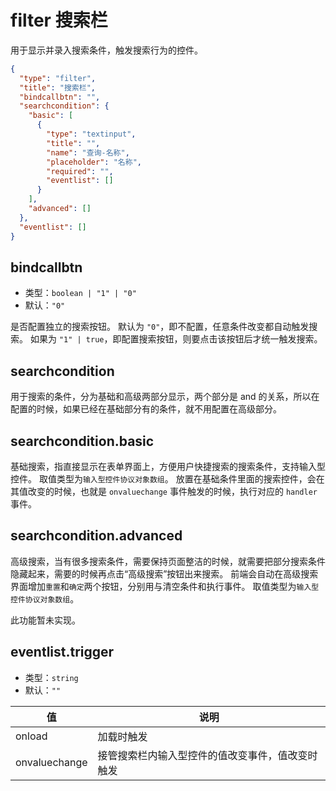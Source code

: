 # filter 搜索栏
用于显示并录入搜索条件，触发搜索行为的控件。


```json
{
  "type": "filter",
  "title": "搜索栏",
  "bindcallbtn": "",
  "searchcondition": {
    "basic": [
      {
        "type": "textinput",
        "title": "",
        "name": "查询-名称",
        "placeholder": "名称",
        "required": "",
        "eventlist": []
      }
    ],
    "advanced": []
  },
  "eventlist": []
}
```

## bindcallbtn
+ 类型：`boolean | "1" | "0"`
+ 默认：`"0"`

是否配置独立的搜索按钮。
默认为 `"0"`，即不配置，任意条件改变都自动触发搜索。
如果为 `"1" | true`，即配置搜索按钮，则要点击该按钮后才统一触发搜索。

## searchcondition
用于搜索的条件，分为基础和高级两部分显示，两个部分是 and 的关系，所以在配置的时候，如果已经在基础部分有的条件，就不用配置在高级部分。

## searchcondition.basic
基础搜索，指直接显示在表单界面上，方便用户快捷搜索的搜索条件，支持输入型控件。
取值类型为`输入型控件协议对象数组`。
放置在基础条件里面的搜索控件，会在其值改变的时候，也就是 `onvaluechange` 事件触发的时候，执行对应的 `handler` 事件。

## searchcondition.advanced
高级搜索，当有很多搜索条件，需要保持页面整洁的时候，就需要把部分搜索条件隐藏起来，需要的时候再点击“高级搜索”按钮出来搜索。
前端会自动在高级搜索界面增加`重置`和`确定`两个按钮，分别用与清空条件和执行事件。
取值类型为`输入型控件协议对象数组`。

此功能暂未实现。

## eventlist.trigger
+ 类型：`string`
+ 默认：`""`

| 值 | 说明 |
| ---- | ---- |
| onload | 加载时触发 |
| onvaluechange | 接管搜索栏内输入型控件的值改变事件，值改变时触发 |
